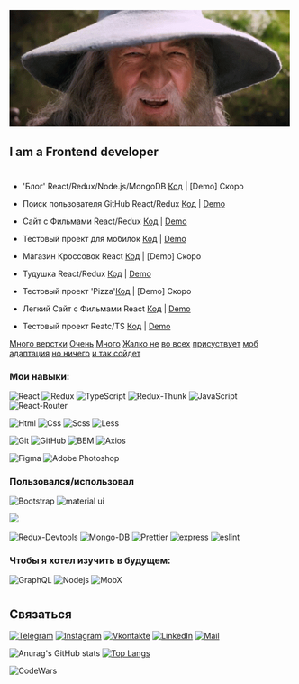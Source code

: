 [![Header](https://github.com/BRAUZER06/BRAUZER06/blob/main/assets/gandalf-sax-guy.gif)](https://t.me/ING_6)

<!-- ## I am a Frontend developer, I am 19 years old, I live in Ingushetia -->
## I am a Frontend developer
#

- 'Блог' React/Redux/Node.js/MongoDB [Код](https://github.com/BRAUZER06/Thisis_v2__react_project) | [Demo] Скоро

- Поиск пользователя GitHub React/Redux [Код](https://github.com/BRAUZER06/Git_UserSearch_project) | [Demo](https://brauzer06.github.io/Git_UserSearch_project/)

- Сайт с Фильмами React/Redux [Код](https://github.com/BRAUZER06/React_Move) | [Demo](https://brauzer06.github.io/React_Move/)

- Тестовый проект для мобилок [Код](https://github.com/BRAUZER06/funny_project) | [Demo](https://brauzer06.github.io/funny_project/)

- Магазин Кроссовок React [Код](https://github.com/BRAUZER06/Sneakers-) | [Demo] Скоро

- Тудушка React/Redux [Код](https://github.com/BRAUZER06/ARCH_TODO_REACT_V2) | [Demo](https://brauzer06.github.io/ARCH_TODO_REACT_V2/)

- Тестовый проект 'Pizza'[Код](https://github.com/BRAUZER06/Archi_React_Pizza) | [Demo] Скоро

- Легкий Сайт с Фильмами React [Код](https://github.com/BRAUZER06/React_Search_Films) | [Demo](https://brauzer06.github.io/React_Search_Films/)

- Тестовый проект Reatc/TS [Код](https://github.com/BRAUZER06/Funny_React_Project) | [Demo](https://brauzer06.github.io/Funny_React_Project/)

[Много верстки](ttps://brauzer06.github.io/CAR__summary_1/)
[Очень](https://brauzer06.github.io/Hazz_summary_2/)
[Много](https://brauzer06.github.io/web95.WORK_summary_3/)
[Жалко не](https://brauzer06.github.io/Web-Developer_summary_4/)
[во всех](https://brauzer06.github.io/AXIT_summary_5/)
[присуствует](https://github.com/BRAUZER06/ZAOITT_summary__6)
[моб адаптация](https://brauzer06.github.io/medicall_summary_7/)
[но ничего](https://brauzer06.github.io/icrowdme_summary_8/)
[и так сойдет](https://brauzer06.github.io/Funny_project_summary_9/)


### Мои навыки:


![React](https://img.shields.io/badge/-React-00BFFF?style=for-the-badge&logo=react&logoColor=000)
![Redux](https://img.shields.io/badge/-Redux-5A009D?style=for-the-badge&logo=redux&logoColor=000)
![TypeScript](https://img.shields.io/badge/-TypeScript-2f74c0?style=for-the-badge&logo=TypeScript&logoColor=000)
<img alt="Redux-Thunk" src="https://img.shields.io/badge/-Redux_Thunk-white?style=for-the-badge&logo=Redux&logoColor=430098" />
![JavaScript](https://img.shields.io/badge/-JavaScript-FFFF00?style=for-the-badge&logo=javascript&logoColor=000)
<img alt="React-Router" src="https://img.shields.io/badge/-React_Router-black?style=for-the-badge&logo=react-router&logoColor=orange" />

![Html](https://img.shields.io/badge/-Html-ff5500?style=for-the-badge&logo=html5&logoColor=000)
![Css](https://img.shields.io/badge/-Css-0022ff?style=for-the-badge&logo=css3&logoColor=fff)
![Scss](https://img.shields.io/badge/-Scss-fc00a8?style=for-the-badge&logo=sass&logoColor=000)
![Less](https://img.shields.io/badge/-Less-375194?style=for-the-badge&logo=Less&logoColor=fff)

![Git](https://img.shields.io/badge/-Git-f75e5e?style=for-the-badge&logo=git&logoColor=000)
![GitHub](https://img.shields.io/badge/-GitHub-101012?style=for-the-badge&logo=GitHub&logoColor=fff)
![BEM](https://img.shields.io/badge/-BEM-008275?style=for-the-badge&logo=bem&logoColor=000)
<img alt="Axios" src="https://img.shields.io/badge/-Axios-black?style=for-the-badge&logo=&logoColor=white" />

![Figma](https://img.shields.io/badge/-Figma-0d8200?style=for-the-badge&logo=Figma&logoColor=fff)
![Adobe Photoshop](https://img.shields.io/badge/-Adobe_Photoshop-011161?style=for-the-badge&logo=AdobePhotoshop&logoColor=fff)

### Пользовался/использовал

![Bootstrap](https://img.shields.io/badge/-Bootstrap-3f00ab?style=for-the-badge&logo=Bootstrap&logoColor=fff)
![material ui](https://img.shields.io/badge/-material_ui-4260f5?style=for-the-badge&logo=materialui&logoColor=fff)
<!-- ![Webpack](https://img.shields.io/badge/-Webpack-blue?style=for-the-badge) -->
![](https://img.shields.io/badge/styled_components%20-DB7093.svg?&style=for-the-badge&logo=styled-components&logoColor=white)

<img alt="Redux-Devtools" src="https://img.shields.io/badge/redux devtools-430098?style=for-the-badge&logo=redux">

<img alt="Mongo-DB" src="https://img.shields.io/badge/-Mongo_DB-red?style=for-the-badge&logo=MongoDB&logoColor=black" />

<img alt="Prettier" src="https://img.shields.io/badge/-Prettier-grey?style=for-the-badge&logo=Prettier&logoColor=orange" />

<!--  <img alt="Heroku" src="https://img.shields.io/badge/-Heroku-764ABC?style=for-the-badge&logo=heroku&logoColor=white" /> -->
<img alt="express" src="https://img.shields.io/badge/express-green?style=for-the-badge&logo=express">
 <img alt="eslint" src="https://img.shields.io/badge/eslint-blue?style=for-the-badge&logo=eslint">
 
 ### Чтобы я хотел изучить  в будущем:
![GraphQL](https://img.shields.io/badge/-GraphQL-black?style=for-the-badge)
 <img alt="Nodejs" src="https://img.shields.io/badge/-Nodejs-43853d?style=for-the-badge&logo=Node.js&logoColor=white" />
![MobX](https://img.shields.io/badge/-MobX-turquoise?style=for-the-badge)
<!-- ![Vue.js](https://img.shields.io/badge/-Vue.js-green?style=for-the-badge) -->
<!-- <img alt="bcrypt" src="https://img.shields.io/badge/bcrypt-green?style=for-the-badge&logo"> -->
<!-- <img alt="Mongoose" src="https://img.shields.io/badge/mongoose-green?style=for-the-badge&logo=mongoose"> -->




#
## Связаться

[![Telegram](https://img.shields.io/badge/-Telegram-090909?style=for-the-badge&logo=telegram&logoColor=27A0D9)](https://t.me/ING_6)
[![Instagram](https://img.shields.io/badge/-Instagram-090909?style=for-the-badge&logo=instagram&logoColor=B4068E)](www.instagram.com/gelathoev)
[![Vkontakte](https://img.shields.io/badge/-Vkontakte-090909?style=for-the-badge&logo=Vk&logoColor=4F7DB3)](https://vk.com/brauzer06)
[![LinkedIn](https://img.shields.io/badge/-LinkedIn-090909?style=for-the-badge&logo=linkedin&logoColor=007BB6)]()
[![Mail](https://img.shields.io/badge/-Mail-090909?style=for-the-badge&logo=Mail&logoColor=4F7DB3)](https://e.mail.ru/cgi-bin/sentmsg?To=meda.oziev@mail.ru&from=otvet)



<!-- [![Facebook](https://img.shields.io/badge/-Facebook-090909?style=for-the-badge&logo=Facebook&logoColor=1195F5)](https://www.facebook.com/alexeyshpavda)
[![Twitter](https://img.shields.io/badge/-Twitter-090909?style=for-the-badge&logo=Twitter&logoColor=1C9DEB)](https://twitter.com/alexeyshpavda) -->



![Anurag's GitHub stats](https://github-readme-stats.vercel.app/api?username=brauzer06&show_icons=true&theme=highcontrast) [![Top Langs](https://github-readme-stats.vercel.app/api/top-langs/?username=brauzer06&layout=compact)](https://github.com/anuraghazra/github-readme-stats)



[<img align='left' alt='CodeWars' width='300px' src='https://www.codewars.com/users/AHMATOLOG/badges/large'/>](https://www.codewars.com/users/AHMATOLOG/completed_solutions)


